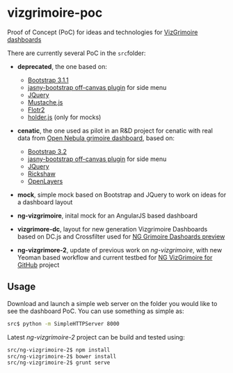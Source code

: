vizgrimoire-poc
===============

Proof of Concept (PoC) for ideas and technologies for [VizGrimoire dashboards](https://github.com/VizGrimoire)

There are currently several PoC in the `src`folder:
* **deprecated**, the one based on:
    * [Bootstrap 3.1.1](http://getbootstrap.com/)
    * [jasny-bootstrap off-canvas plugin](http://jasny.github.io/bootstrap/javascript/#offcanvas) for side menu
    * [JQuery](http://jquery.com/)
    * [Mustache.js](https://github.com/janl/mustache.js/)
    * [Flotr2](http://humblesoftware.com/flotr2/)
    * [holder.js](http://imsky.github.io/holder/) (only for mocks)
* **cenatic**, the one used as pilot in an R&D project for cenatic with real data from [Open Nebula grimoire dashboard](http://bitergia.com/public/previews/2014_prose/opennebula/tools/VizGrimoireJS/browser/), based on:
    * [Bootstrap 3.2](http://getbootstrap.com/)
    * [jasny-bootstrap off-canvas plugin](http://jasny.github.io/bootstrap/javascript/#offcanvas) for side menu
    * [JQuery](http://jquery.com/)
    * [Rickshaw](http://code.shutterstock.com/rickshaw/)
    * [OpenLayers](http://openlayers.org/)

* **mock**, simple mock based on Bootstrap and JQuery to work on ideas for a dashboard layout

* **ng-vizgrimoire**, inital mock for an AngularJS based dashboard

* **vizgrimore-dc**, layout for new generation Vizgrimoire Dashboards based on DC.js and Crossfilter used for [NG Grimoire Dashoards preview](http://projects.bitergia.com/previews/ng)

* **ng-vizgrimore-2**, update of previous work on _ng-vizgrimoire_, with new Yeoman based workflow and current testbed for [NG VizGrimoire for GitHub](http://github.com/Bitergia/ng-vizgrimoire-github) project

Usage
-----

Download and launch a simple web server on the folder you would like to see the dashboard PoC. You can use something as simple as:

```bash
src$ python -m SimpleHTTPServer 8000
```

Latest _ng-vizgrimoire-2_ project can be build and tested using:

```bash
src/ng-vizgrimoire-2$ npm install
src/ng-vizgrimoire-2$ bower install
src/ng-vizgrimoire-2$ grunt serve
```
